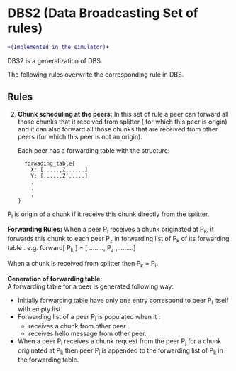 
DBS2 (Data Broadcasting Set of rules)
====================================

```diff
+(Implemented in the simulator)+
```

DBS2 is a generalization of DBS.

The following rules overwrite the corresponding rule in DBS.

Rules
-----

2. **Chunk scheduling at the peers:**  In this set of rule a peer can forward all those chunks that it received from splitter ( for which this peer is origin) and it can also forward all those chunks that are received from other peers (for which this peer is not an origin).

	Each peer has a forwarding table with the structure:
	```
	  forwading_table{
	    X: [.....,Z,.....]
	    Y: [.....,Z',....]
	    .
	    .
	    .
    }
    ```

P<sub>i</sub> is origin of a chunk if it receive this chunk directly from the splitter.

**Forwarding Rules:**
When a peer P<sub>i</sub> receives a chunk originated at P<sub>k</sub>, it forwards this chunk to each peer P<sub>z</sub> in forwarding list of P<sub>k</sub> of its forwarding table .
e.g.    forward[ P<sub>k</sub> ] = [ ........, P<sub>z</sub> ,.........] 

When a chunk is received from splitter then P<sub>k</sub> = P<sub>i</sub>.

**Generation of forwarding table:**   
A forwarding table for a peer is generated following way:
* Initially forwarding table have only one entry correspond to peer P<sub>i</sub> itself with empty list.
* Forwarding list of a peer P<sub>i</sub> is populated when it :
	* receives a chunk from other peer.
	* receives hello message from other peer.
*  When a peer P<sub>i</sub> receives a chunk request from the peer P<sub>j</sub> for a chunk originated at P<sub>k</sub> then peer P<sub>j</sub> is appended to the forwarding list of P<sub>k</sub> in the forwarding table.

